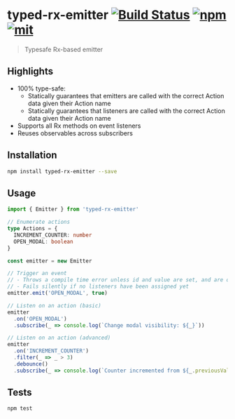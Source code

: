 # typed-rx-emitter [![Build Status][build]](https://circleci.com/gh/bcherny/typed-rx-emitter) [![npm]](https://www.npmjs.com/package/typed-rx-emitter) [![mit]](https://opensource.org/licenses/MIT)

[build]: https://img.shields.io/circleci/project/bcherny/typed-rx-emitter.svg?branch=master&style=flat-square
[npm]: https://img.shields.io/npm/v/typed-rx-emitter.svg?style=flat-square
[mit]: https://img.shields.io/npm/l/typed-rx-emitter.svg?style=flat-square

> Typesafe Rx-based emitter

## Highlights

- 100% type-safe:
  - Statically guarantees that emitters are called with the correct Action data given their Action name
  - Statically guarantees that listeners are called with the correct Action data given their Action name
- Supports all Rx methods on event listeners
- Reuses observables across subscribers

## Installation

```sh
npm install typed-rx-emitter --save
```

## Usage

```ts
import { Emitter } from 'typed-rx-emitter'

// Enumerate actions
type Actions = {
  INCREMENT_COUNTER: number
  OPEN_MODAL: boolean
}

const emitter = new Emitter

// Trigger an event
// - Throws a compile time error unless id and value are set, and are of the right types
// - Fails silently if no listeners have been assigned yet
emitter.emit('OPEN_MODAL', true)

// Listen on an action (basic)
emitter
  .on('OPEN_MODAL')
  .subscribe(_ => console.log(`Change modal visibility: ${_}`))

// Listen on an action (advanced)
emitter
  .on('INCREMENT_COUNTER')
  .filter(_ => _ > 3)
  .debounce()
  .subscribe(_ => console.log(`Counter incremented from ${_.previousValue} to ${_.value}!`))
```

## Tests

```sh
npm test
```
